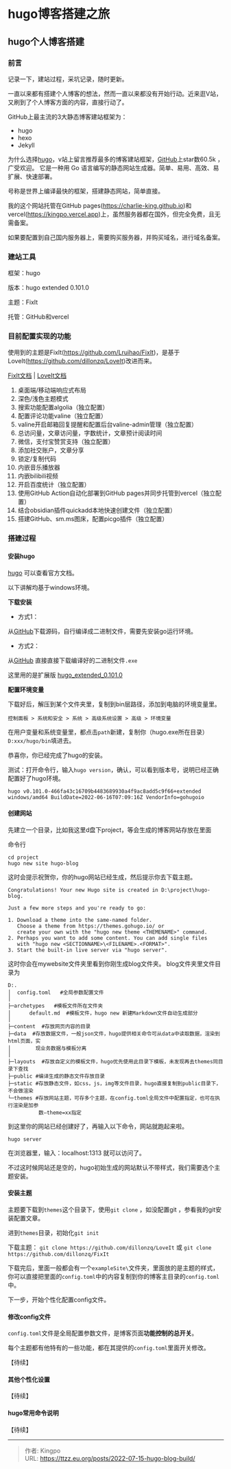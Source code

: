 # hugo博客搭建之旅


<!--more-->

## hugo个人博客搭建
### 前言
记录一下，建站过程，采坑记录，随时更新。

一直以来都有搭建个人博客的想法，然而一直以来都没有开始行动。近来逛V站，又刷到了个人博客方面的内容，直接行动了。

GitHub上最主流的3大静态博客建站框架为：
- hugo
- hexo
- Jekyll

为什么选择[hugo](https://gohugo.io/)，v站上留言推荐最多的博客建站框架，[GitHub](https://github.com/gohugoio/hugo)上star数60.5k ，广受欢迎。
它是一种用 Go 语言编写的静态网站生成器。简单、易用、高效、易扩展、快速部署。

号称是世界上编译最快的框架，搭建静态网站，简单直接。


我的这个网站托管在GitHub pages(https://charlie-king.github.io)和vercel(https://kingpo.vercel.app)上，虽然服务器都在国外，但完全免费，且无需备案。

如果要配置到自己国内服务器上，需要购买服务器，并购买域名，进行域名备案。

### 建站工具
框架：hugo

版本：hugo extended 0.101.0

主题：FixIt

托管：GitHub和vercel

### 目前配置实现的功能
使用到的主题是FixIt(https://github.com/Lruihao/FixIt)，是基于LoveIt(https://github.com/dillonzq/LoveIt)改进而来。

[FixIt文档](https://fixit.lruihao.cn/)  | [LoveIt文档](https://hugoloveit.com/)
1. 桌面端/移动端响应式布局
2. 深色/浅色主题模式
3. 搜索功能配置algolia（独立配置）
4. 配置评论功能valine（独立配置）
5. valine开启邮箱回复提醒和配置后台valine-admin管理（独立配置）
6. 总访问量，文章访问量，字数统计，文章预计阅读时间
7. 微信，支付宝赞赏支持（独立配置）
8. 添加社交账户，文章分享
9. 锁定/复制代码
10. 内嵌音乐播放器
11. 内嵌bilibili视频
12. 开启百度统计（独立配置）
13. 使用GitHub Action自动化部署到GitHub pages并同步托管到vercel（独立配置）
14. 结合obsidian插件quickadd本地快速创建文件（独立配置）
15. 搭建GitHub、sm.ms图床，配置picgo插件（独立配置）


### 搭建过程
#### 安装hugo
[hugo](https://gohugo.io/) 可以查看官方文档。

以下讲解均基于windows环境。

**下载安装**
- 方式1：

从[GitHub](https://github.com/gohugoio/hugo/)下载源码，自行编译成二进制文件，需要先安装go运行环境。


- 方式2：

从[GitHub](https://github.com/gohugoio/hugo/releases)
直接直接下载编译好的二进制文件`.exe`

这里用的是扩展版
[hugo_extended_0.101.0](https://github.com/gohugoio/hugo/releases/download/v0.101.0/hugo_extended_0.101.0_Windows-64bit.zip)

**配置环境变量**

下载好后，解压到某个文件夹里，复制到bin层路径，添加到电脑的环境变量里。

 `控制面板 > 系统和安全 > 系统 > 高级系统设置 > 高级 > 环境变量`
 
在用户变量和系统变量里，都点击`path`新建，复制你（hugo.exe所在目录）`D:xxx/hugo/bin`填进去。
 
恭喜你，你已经完成了hugo的安装。

测试：打开命令行，输入`hugo version`，确认，可以看到版本号，说明已经正确配置好了hugo环境。
```
hugo v0.101.0-466fa43c16709b4483689930a4f9ac8add5c9f66+extended windows/amd64 BuildDate=2022-06-16T07:09:16Z VendorInfo=gohugoio
```


#### 创建网站
先建立一个目录，比如我这里d盘下project，等会生成的博客网站存放在里面

命令行
```
cd project
hugo new site hugo-blog

```
这时会提示祝贺你，你的hugo网站已经生成，然后提示你去下载主题。
```
Congratulations! Your new Hugo site is created in D:\project\hugo-blog.

Just a few more steps and you're ready to go:

1. Download a theme into the same-named folder.
   Choose a theme from https://themes.gohugo.io/ or
   create your own with the "hugo new theme <THEMENAME>" command.
2. Perhaps you want to add some content. You can add single files
   with "hugo new <SECTIONNAME>\<FILENAME>.<FORMAT>".
3. Start the built-in live server via "hugo server".
```


这时你会在mywebsite文件夹里看到你刚生成blog文件夹。
blog文件夹里文件目录为
```
D:.
│  config.toml   #全局参数配置文件
│
├─archetypes   #模板文件所在文件夹
│      default.md  #模板文件，hugo new 新建Markdown文件自动生成部分
│
├─content  #存放网页内容的目录
├─data  #存放数据文件，一般json文件，hugo提供相关命令可从data中读取数据，渲染到html页面，实 
│        现业务数据与模板分离
│
├─layouts  #存放自定义的模板文件，hugo优先使用此目录下模板，未发现再去themes同目录下查找
├─public #编译生成的静态文件存放目录
├─static #存放静态文件，如css，js，img等文件目录，hugo直接复制到public目录下，不会做渲染
└─themes #存放网站主题，可存多个主题，在config.toml全局文件中配置指定，也可在执行渲染是加参 
		  数–theme=xx指定
```

到这里你的网站已经创建好了，再输入以下命令，网站就跑起来啦。
```
hugo server
```

在浏览器里，输入：localhost:1313
就可以访问了。

不过这时候网站还是空的，hugo初始生成的网站默认不带样式，我们需要选个主题安装。

#### 安装主题

主题要下载到`themes`这个目录下，使用`git clone` ，如没配置git ，参看我的git安装配置文章。

进到`themes`目录，初始化`git init` 

下载主题：
`git clone https://github.com/dillonzq/LoveIt` 
或
`git clone https://github.com/dillonzq/FixIt`

下载完后，里面一般都会有一个`exampleSite\`文件夹，里面放的是主题的样式，你可以直接把里面的`config.toml`中的内容复制到你的博客主目录的`config.toml`中。

下一步，开始个性化配置config文件。

#### 修改config文件

`config.toml`文件是全局配置参数文件，是博客页面**功能控制的总开关**。

每个主题都有他特有的一些功能，都在其提供的`config.toml`里面开关修改。

【待续】

#### 其他个性化设置
【待续】

#### hugo常用命令说明

【待续】







---

> 作者: Kingpo  
> URL: https://ttzz.eu.org/posts/2022-07-15-hugo-blog-build/  

